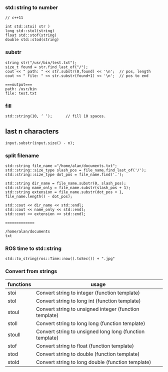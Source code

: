 ### std::string to number

```
// c++11

int std::stoi( str )
long std::stol(string)
float std::stof(string)
double std::stod(string)
```

### substr

```
string str("/usr/bin/test.txt");
size_t found = str.find_last_of("/");
cout << " path: " << str.substr(0,found) << '\n';  // pos, length 
cout << " file: " << str.substr(found+1) << '\n';  // pos to end

===output===
path: /usr/bin
file: test.txt
```

### fill

```
std::string(10, ‘ ‘);      // fill 10 spaces.
```

## last n characters
```
input.substr(input.size() - n);
```

### split filename

```
std::string file_name ="/home/alan/documents.txt";
std::string::size_type slash_pos = file_name.find_last_of('/');
std::string::size_type dot_pos = file_name.find('.');

std::string dir_name = file_name.substr(0, slash_pos);
std::string name_only = file_name.substr(slash_pos + 1);
std::string extension = file_name.substr(dot_pos + 1, file_name.length() - dot_pos);
    
std::cout << dir_name << std::endl;
std::cout << name_only << std::endl;
std::cout << extension << std::endl;

=============

/home/alan/documents
txt
```

### ROS time to std::string

```
std::to_string(ros::Time::now().toSec()) + ".jpg"
```

### Convert from strings

| functions | usage |
| ------------- | --------------------------------------- |
| stoi	| Convert string to integer (function template) | 
| stol	| Convert string to long int (function template) | 
| stoul	| Convert string to unsigned integer (function template) | 
| stoll	| Convert string to long long (function template) | 
| stoull	| Convert string to unsigned long long (function template) | 
| stof	| Convert string to float (function template) | 
| stod	| Convert string to double (function template) | 
| stold	| Convert string to long double (function template) | 




